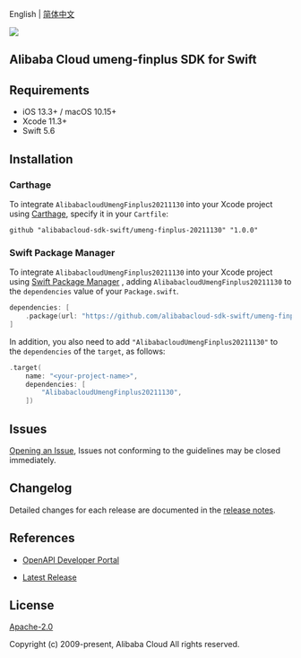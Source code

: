 English | [简体中文](README-CN.md)

![](https://aliyunsdk-pages.alicdn.com/icons/AlibabaCloud.svg)

## Alibaba Cloud umeng-finplus SDK for Swift

## Requirements

- iOS 13.3+ / macOS 10.15+
- Xcode 11.3+
- Swift 5.6

## Installation

### Carthage

To integrate `AlibabacloudUmengFinplus20211130` into your Xcode project using [Carthage](https://github.com/Carthage/Carthage), specify it in your `Cartfile`:

```ogdl
github "alibabacloud-sdk-swift/umeng-finplus-20211130" "1.0.0"
```

### Swift Package Manager

To integrate `AlibabacloudUmengFinplus20211130` into your Xcode project using [Swift Package Manager](https://swift.org/package-manager/) , adding `AlibabacloudUmengFinplus20211130` to the `dependencies` value of your `Package.swift`.

```swift
dependencies: [
    .package(url: "https://github.com/alibabacloud-sdk-swift/umeng-finplus-20211130.git", from: "1.0.0")
]
```

In addition, you also need to add `"AlibabacloudUmengFinplus20211130"` to the `dependencies` of the `target`, as follows:

```swift
.target(
    name: "<your-project-name>",
    dependencies: [
        "AlibabacloudUmengFinplus20211130",
    ])
```

## Issues

[Opening an Issue](https://github.com/alibabacloud-sdk-swift/umeng-finplus-20211130/issues/new), Issues not conforming to the guidelines may be closed immediately.

## Changelog

Detailed changes for each release are documented in the [release notes](./ChangeLog.txt).

## References

* [OpenAPI Developer Portal](https://next.api.alibabacloud.com/home)
- [Latest Release](https://github.com/alibabacloud-sdk-swift/umeng-finplus-20211130)

## License

[Apache-2.0](http://www.apache.org/licenses/LICENSE-2.0)

Copyright (c) 2009-present, Alibaba Cloud All rights reserved.
